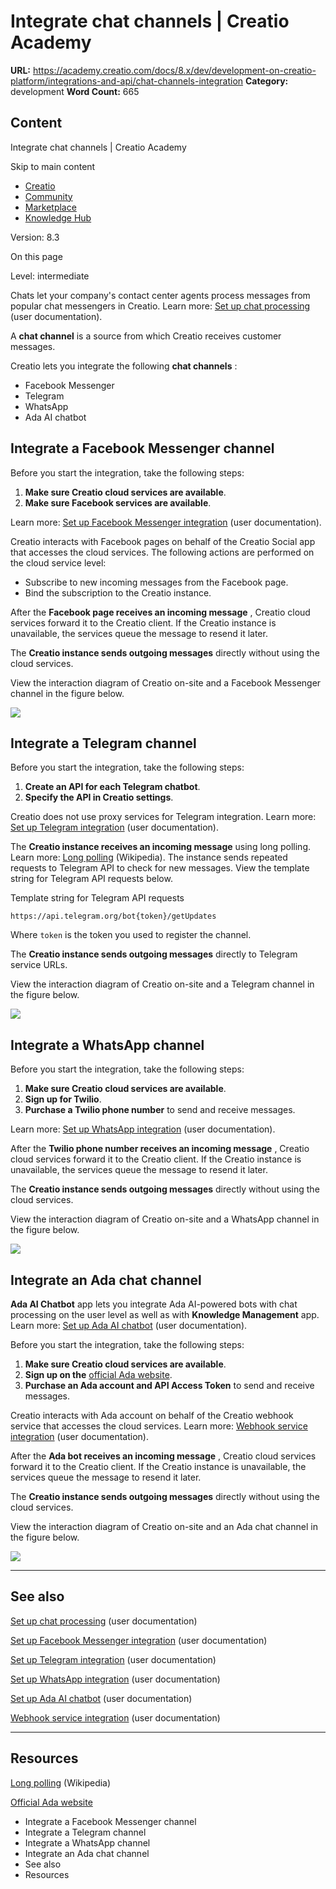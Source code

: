# Integrate chat channels | Creatio Academy

**URL:**
https://academy.creatio.com/docs/8.x/dev/development-on-creatio-platform/integrations-and-api/chat-channels-integration
**Category:** development **Word Count:** 665

## Content

Integrate chat channels | Creatio Academy

Skip to main content

- [Creatio](https://www.creatio.com/)
- [Community](https://community.creatio.com/)
- [Marketplace](https://marketplace.creatio.com/)
- [Knowledge Hub](https://knowledge-hub.creatio.com/)

Version: 8.3

On this page

Level: intermediate

Chats let your company's contact center agents process messages from popular
chat messengers in Creatio. Learn more:
[Set up chat processing](https://academy.creatio.com/documents?ver=8.3&id=2382)
(user documentation).

A **chat channel** is a source from which Creatio receives customer messages.

Creatio lets you integrate the following **chat channels** :

- Facebook Messenger
- Telegram
- WhatsApp
- Ada AI chatbot

## Integrate a Facebook Messenger channel​

Before you start the integration, take the following steps:

1. **Make sure Creatio cloud services are available**.
2. **Make sure Facebook services are available**.

Learn more:
[Set up Facebook Messenger integration](https://academy.creatio.com/documents?ver=8.3&id=2384)
(user documentation).

Creatio interacts with Facebook pages on behalf of the Creatio Social app that
accesses the cloud services. The following actions are performed on the cloud
service level:

- Subscribe to new incoming messages from the Facebook page.
- Bind the subscription to the Creatio instance.

After the **Facebook page receives an incoming message** , Creatio cloud
services forward it to the Creatio client. If the Creatio instance is
unavailable, the services queue the message to resend it later.

The **Creatio instance sends outgoing messages** directly without using the
cloud services.

View the interaction diagram of Creatio on-site and a Facebook Messenger channel
in the figure below.

![](https://d3a7ykdi65m4cy.cloudfront.net/ac-en/s3fs-public/documentation/sdk/en/BPMonlineWebSDK/Screenshots/ChatChannels/8.1/scr_FacebookMessenger.png)

## Integrate a Telegram channel​

Before you start the integration, take the following steps:

1. **Create an API for each Telegram chatbot**.
2. **Specify the API in Creatio settings**.

Creatio does not use proxy services for Telegram integration. Learn more:
[Set up Telegram integration](https://academy.creatio.com/documents?ver=8.3&id=2354)
(user documentation).

The **Creatio instance receives an incoming message** using long polling. Learn
more:
[Long polling](https://en.wikipedia.org/w/index.php?title=Push_technology&oldid=1052758691#Long_polling)
(Wikipedia). The instance sends repeated requests to Telegram API to check for
new messages. View the template string for Telegram API requests below.

Template string for Telegram API requests

    https://api.telegram.org/bot{token}/getUpdates

Where `token` is the token you used to register the channel.

The **Creatio instance sends outgoing messages** directly to Telegram service
URLs.

View the interaction diagram of Creatio on-site and a Telegram channel in the
figure below.

![](https://d3a7ykdi65m4cy.cloudfront.net/ac-en/s3fs-public/documentation/sdk/en/BPMonlineWebSDK/Screenshots/ChatChannels/8.1/scr_Telegram.png)

## Integrate a WhatsApp channel​

Before you start the integration, take the following steps:

1. **Make sure Creatio cloud services are available**.
2. **Sign up for Twilio**.
3. **Purchase a Twilio phone number** to send and receive messages.

Learn more:
[Set up WhatsApp integration](https://academy.creatio.com/documents?ver=8.3&id=2355)
(user documentation).

After the **Twilio phone number receives an incoming message** , Creatio cloud
services forward it to the Creatio client. If the Creatio instance is
unavailable, the services queue the message to resend it later.

The **Creatio instance sends outgoing messages** directly without using the
cloud services.

View the interaction diagram of Creatio on-site and a WhatsApp channel in the
figure below.

![](https://d3a7ykdi65m4cy.cloudfront.net/ac-en/s3fs-public/documentation/sdk/en/BPMonlineWebSDK/Screenshots/ChatChannels/8.1/scr_WhatsApp.png)

## Integrate an Ada chat channel​

**Ada AI Chatbot** app lets you integrate Ada AI-powered bots with chat
processing on the user level as well as with **Knowledge Management** app. Learn
more:
[Set up Ada AI chatbot](https://academy.creatio.com/documents?ver=8.3&id=2531)
(user documentation).

Before you start the integration, take the following steps:

1. **Make sure Creatio cloud services are available**.
2. **Sign up on the** [official Ada website](https://www.ada.cx/).
3. **Purchase an Ada account and API Access Token** to send and receive
   messages.

Creatio interacts with Ada account on behalf of the Creatio webhook service that
accesses the cloud services. Learn more:
[Webhook service integration](https://academy.creatio.com/docs/8.x/no-code-customization/category/webhook-service-integration)
(user documentation).

After the **Ada bot receives an incoming message** , Creatio cloud services
forward it to the Creatio client. If the Creatio instance is unavailable, the
services queue the message to resend it later.

The **Creatio instance sends outgoing messages** directly without using the
cloud services.

View the interaction diagram of Creatio on-site and an Ada chat channel in the
figure below.

![](https://d3a7ykdi65m4cy.cloudfront.net/ac-en/s3fs-public/documentation/sdk/en/BPMonlineWebSDK/Screenshots/ChatChannels/8.1/scr_AdaAIChatbot.png)

---

## See also​

[Set up chat processing](https://academy.creatio.com/documents?ver=8.3&id=2382)
(user documentation)

[Set up Facebook Messenger integration](https://academy.creatio.com/documents?ver=8.3&id=2384)
(user documentation)

[Set up Telegram integration](https://academy.creatio.com/documents?ver=8.3&id=2354)
(user documentation)

[Set up WhatsApp integration](https://academy.creatio.com/documents?ver=8.3&id=2355)
(user documentation)

[Set up Ada AI chatbot](https://academy.creatio.com/documents?ver=8.3&id=2531)
(user documentation)

[Webhook service integration](https://academy.creatio.com/docs/8.x/no-code-customization/category/webhook-service-integration)
(user documentation)

---

## Resources​

[Long polling](https://en.wikipedia.org/w/index.php?title=Push_technology&oldid=1052758691#Long_polling)
(Wikipedia)

[Official Ada website](https://www.ada.cx/)

- Integrate a Facebook Messenger channel
- Integrate a Telegram channel
- Integrate a WhatsApp channel
- Integrate an Ada chat channel
- See also
- Resources
